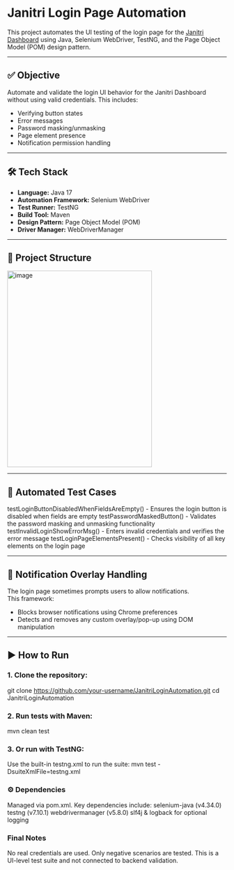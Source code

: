 # Janitri Login Page Automation

This project automates the UI testing of the login page for the [Janitri Dashboard](https://dev-dash.janitri.in/) using Java, Selenium WebDriver, TestNG, and the Page Object Model (POM) design pattern.

---

## ✅ Objective

Automate and validate the login UI behavior for the Janitri Dashboard without using valid credentials. This includes:
- Verifying button states
- Error messages
- Password masking/unmasking
- Page element presence
- Notification permission handling

---

## 🛠️ Tech Stack

- **Language:** Java 17  
- **Automation Framework:** Selenium WebDriver  
- **Test Runner:** TestNG  
- **Build Tool:** Maven  
- **Design Pattern:** Page Object Model (POM)  
- **Driver Manager:** WebDriverManager

---

## 📂 Project Structure
<img width="332" height="451" alt="image" src="https://github.com/user-attachments/assets/862024d0-290e-400f-8f19-5f027a9b2e9e" />


---

## 🚦 Automated Test Cases
testLoginButtonDisabledWhenFieldsAreEmpty() - Ensures the login button is disabled when fields are empty 
testPasswordMaskedButton()                  - Validates the password masking and unmasking functionality 
testInvalidLoginShowErrorMsg()              - Enters invalid credentials and verifies the error message 
testLoginPageElementsPresent()              - Checks visibility of all key elements on the login page 

---

## 🔐 Notification Overlay Handling

The login page sometimes prompts users to allow notifications.  
This framework:
- Blocks browser notifications using Chrome preferences
- Detects and removes any custom overlay/pop-up using DOM manipulation

---

## ▶️ How to Run

### 1. Clone the repository:
git clone https://github.com/your-username/JanitriLoginAutomation.git
cd JanitriLoginAutomation

### 2. Run tests with Maven:
mvn clean test

### 3. Or run with TestNG:
Use the built-in testng.xml to run the suite:
mvn test -DsuiteXmlFile=testng.xml

### ⚙️ Dependencies
Managed via pom.xml. Key dependencies include:
selenium-java (v4.34.0)
testng (v7.10.1)
webdrivermanager (v5.8.0)
slf4j & logback for optional logging

### Final Notes
No real credentials are used.
Only negative scenarios are tested.
This is a UI-level test suite and not connected to backend validation.
